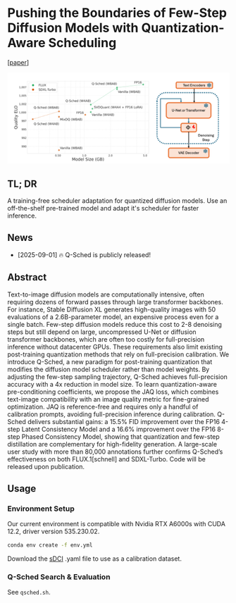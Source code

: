 # Pushing the Boundaries of Few-Step Diffusion Models with Quantization-Aware Scheduling

[[paper](http://arxiv.org/abs/)]

![teaser](assets/teaser.png)

## TL; DR

A training-free scheduler adaptation for quantized diffusion models. Use an off-the-shelf pre-trained model and adapt it's scheduler for faster inference.

## News

- [2025-09-01] 🔥 Q-Sched is publicly released!

## Abstract

Text-to-image diffusion models are computationally intensive, often requiring dozens of forward passes through large transformer backbones. For instance, Stable Diffusion XL generates high-quality images with 50 evaluations of a 2.6B-parameter model, an expensive process even for a single batch. Few-step diffusion models reduce this cost to 2-8 denoising steps but still depend on large, uncompressed U-Net or diffusion transformer backbones, which are often too costly for full-precision inference without datacenter GPUs. These requirements also limit existing post-training quantization methods that rely on full-precision calibration.
We introduce Q-Sched, a new paradigm for post-training quantization that modifies the diffusion model scheduler rather than model weights. By adjusting the few-step sampling trajectory, Q-Sched achieves full-precision accuracy with a 4x reduction in model size. To learn quantization-aware pre-conditioning coefficients, we propose the JAQ loss, which combines text-image compatibility with an image quality metric for fine-grained optimization. JAQ is reference-free and requires only a handful of calibration prompts, avoiding full-precision inference during calibration.
Q-Sched delivers substantial gains: a 15.5% FID improvement over the FP16 4-step Latent Consistency Model and a 16.6% improvement over the FP16 8-step Phased Consistency Model, showing that quantization and few-step distillation are complementary for high-fidelity generation. A large-scale user study with more than 80,000 annotations further confirms Q-Sched’s effectiveness on both FLUX.1[schnell] and SDXL-Turbo. Code will be released upon publication.

## Usage

### Environment Setup

Our current environment is compatible with Nvidia RTX A6000s with CUDA 12.2, driver version 535.230.02. 

```bash
conda env create -f env.yml
```

Download the [sDCI](https://huggingface.co/datasets/mit-han-lab/svdquant-datasets/blob/35636da44cdc7cef8916b122a12e4aa9e2df80c1/sDCI.yaml) .yaml file to use as a calibration dataset.

### Q-Sched Search & Evaluation

See `qsched.sh`.